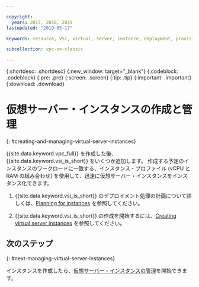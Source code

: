 ```yaml
---

copyright:
  years: 2017, 2018, 2019
lastupdated: "2019-05-17"

keywords: resource, VSI, virtual, server, instance, deployment, provisioning, instantiate, managing

subcollection: vpc-on-classic

---
```


{:shortdesc: .shortdesc}
{:new_window: target="_blank"}
{:codeblock: .codeblock}
{:pre: .pre}
{:screen: .screen}
{:tip: .tip}
{:important: .important}
{:download: .download}

# 仮想サーバー・インスタンスの作成と管理
{: #creating-and-managing-virtual-server-instances}

{{site.data.keyword.vpc_full}} を作成した後、{{site.data.keyword.vsi_is_short}} をいくつか追加します。 作成する予定のインスタンスのワークロードに一致する、インスタンス・プロファイル (vCPU と RAM の組み合わせ) を使用して、迅速に仮想サーバー・インスタンスをインスタンス化できます。

1. {{site.data.keyword.vsi_is_short}} のデプロイメント処理の計画について詳しくは、[Planning for instances](/docs/vpc-on-classic-vsi?topic=vpc-on-classic-vsi-planning-for-instances) を参照してください。 

2. {{site.data.keyword.vsi_is_short}} の作成を開始するには、[Creating virtual server instances](/docs/vpc-on-classic-vsi?topic=vpc-on-classic-vsi-creating-virtual-servers) を参照してください。

## 次のステップ
{: #next-managing-virtual-server-instances}

インスタンスを作成したら、[仮想サーバー・インスタンスの管理](/docs/vpc-on-classic-vsi?topic=vpc-on-classic-vsi-managing-virtual-server-instances)を開始できます。
